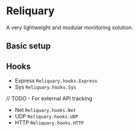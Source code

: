 # Reliquary

A very lightweight and modular monitoring solution.

## Basic setup

## Hooks

- Express `Reliquary.hooks.Express`
- Sys `Reliquary.hooks.Sys`

// TODO - For external API tracking
- Net `Reliquary.hooks.Net`
- UDP `Reliquary.hooks.UDP`
- HTTP `Reliquary.hooks.HTTP`

